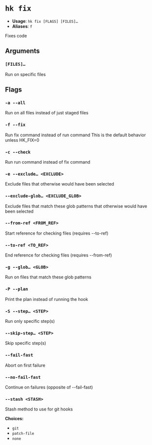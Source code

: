 # `hk fix`

- **Usage**: `hk fix [FLAGS] [FILES]…`
- **Aliases**: `f`

Fixes code

## Arguments

### `[FILES]…`

Run on specific files

## Flags

### `-a --all`

Run on all files instead of just staged files

### `-f --fix`

Run fix command instead of run command This is the default behavior unless HK_FIX=0

### `-c --check`

Run run command instead of fix command

### `-e --exclude… <EXCLUDE>`

Exclude files that otherwise would have been selected

### `--exclude-glob… <EXCLUDE_GLOB>`

Exclude files that match these glob patterns that otherwise would have been selected

### `--from-ref <FROM_REF>`

Start reference for checking files (requires --to-ref)

### `--to-ref <TO_REF>`

End reference for checking files (requires --from-ref)

### `-g --glob… <GLOB>`

Run on files that match these glob patterns

### `-P --plan`

Print the plan instead of running the hook

### `-S --step… <STEP>`

Run only specific step(s)

### `--skip-step… <STEP>`

Skip specific step(s)

### `--fail-fast`

Abort on first failure

### `--no-fail-fast`

Continue on failures (opposite of --fail-fast)

### `--stash <STASH>`

Stash method to use for git hooks

**Choices:**

- `git`
- `patch-file`
- `none`
